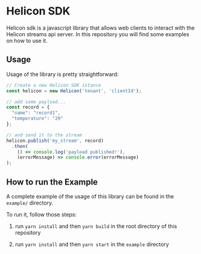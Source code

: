 # Helicon SDK

Helicon sdk is a javascript library that allows web clients to interact with the Helicon streams api server.
In this repository you will find some examples on how to use it.


## Usage

Usage of the library is pretty straightforward:

```javascript
// Create a new Helicon SDK istance
const helicon = new Helicon('tenant', 'clientId');

// add some payload...
const record = {
  "name": "record1",
  "temperature": "29"
};

// and send it to the stream
helicon.publish('my_stream', record)
  .then(
    () => console.log('payload published!'),
    (errorMessage) => console.error(errorMessage)
);
```
## How to run the Example
A complete example of the usage of this library can be found in the `example/` directory.

To run it, follow those steps:

1. run `yarn install` and then `yarn build` in the root directory of this repository

2. run `yarn install` and then `yarn start` in the `example` directory
